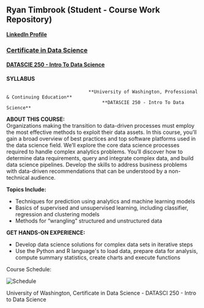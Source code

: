## Ryan Timbrook (Student - Course Work Repository)
**[LinkedIn Profile](https://www.linkedin.com/in/ryantimbrook/)**
### [Certificate in Data Science](https://www.pce.uw.edu/certificates/data-science)
#### [DATASCIE 250 - Intro To Data Science](https://www.pce.uw.edu/courses/data-science-process-and-tools)
#### SYLLABUS

                                  **University of Washington, Professional & Continuing Education**
                                       **DATASCIE 250 - Intro To Data Science**     

**ABOUT THIS COURSE:** <br>
Organizations making the transition to data-driven processes must employ the most effective methods to exploit their data assets. In this course, you’ll gain a broad overview of best practices and top software platforms used in the data science field. We’ll explore the core data science processes required to handle complex analytics problems. You’ll discover how to determine data requirements, query and integrate complex data, and build data science pipelines. Develop the skills to address business problems with data-driven recommendations that can be understood by a non-technical audience.

**Topics Include:**
* Techniques for prediction using analytics and machine learning models
* Basics of supervised and unsupervised learning, including classifier, regression and clustering models
* Methods for “wrangling” structured and unstructured data

**GET HANDS-ON EXPERIENCE:**
* Develop data science solutions for complex data sets in iterative steps
* Use the Python and R language's to load data, prepare data for analysis, compute summary statistics, create charts and execute functions


Course Schedule:

![Schedule](./images/schedule.png)

University of Washington, Certificate in Data Science - DATASCI 250 - Intro to Data Science

